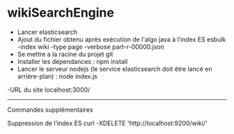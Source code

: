 # wikiSearchEngine

- Lancer elasticsearch
- Ajout du fichier obtenu après exécution de l'algo java à l’index ES
esbulk -index wiki -type page -verbose part-r-00000.json
- Se mettre a la racine du projet git
- Installer les dépendances :
npm install
- Lancer le serveur nodejs (le service elasticsearch doit être lancé en arrière-plan) :
node index.js

-URL du site
localhost:3000/
______________________
Commandes supplémentaires

Suppression de l’index ES
curl -XDELETE 'http://localhost:9200/wiki/'
